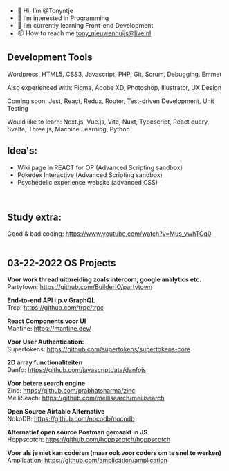 - 👋 Hi, I’m @Tonyntje
- 👀 I’m interested in Programming
- 🌱 I’m currently learning Front-end Development
- 📫 How to reach me tony_nieuwenhuijs@live.nl

## Development Tools
Wordpress, HTML5, CSS3, Javascript, PHP, Git, Scrum, Debugging, Emmet

Also experienced with:
Figma, Adobe XD, Photoshop, Illustrator, UX Design

Coming soon:
Jest, React, Redux, Router, Test-driven Development, Unit Testing

Would like to learn:
Next.js, Vue.js, Vite, Nuxt, Typescript, React query, Svelte, Three.js, Machine Learning, Python

## Idea's:
- Wiki page in REACT for OP (Advanced Scripting sandbox)<br>
- Pokedex Interactive (Advanced Scripting sandbox)<br>
- Psychedelic experience website (advanced CSS)<br>
<br>

## Study extra:
Good & bad coding: https://www.youtube.com/watch?v=Mus_vwhTCq0<br>
<br>
## 03-22-2022 OS Projects 
**Voor work thread uitbreiding zoals intercom, google analytics etc.**<br>
Partytown: https://github.com/BuilderIO/partytown<br>

**End-to-end API i.p.v GraphQL**<br>
Trcp: https://github.com/trpc/trpc<br>

**React Components voor UI**<br>
Mantine: https://mantine.dev/<br>

**Voor User Authentication:**<br>
Supertokens: https://github.com/supertokens/supertokens-core<br>


**2D array functionaliteiten**<br>
Danfo: https://github.com/javascriptdata/danfojs<br>

**Voor betere search engine**<br>
Zinc: https://github.com/prabhatsharma/zinc<br>
MeiliSeach: https://github.com/meilisearch/meilisearch<br>

**Open Source Airtable Alternative**<br>
NokoDB: https://github.com/nocodb/nocodb<br>

**Alternatief open source Postman gemaakt in JS**<br>
Hoppscotch: https://github.com/hoppscotch/hoppscotch<br>

**Voor als je niet kan coderen (maar ook voor coders om te snel te werken)**<br>
Amplication: https://github.com/amplication/amplication<br>
